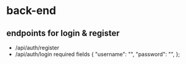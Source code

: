 # back-end
## endpoints for login & register
- /api/auth/register
- /api/auth/login
required fields
{
    "username": "",
    "password": "",
};